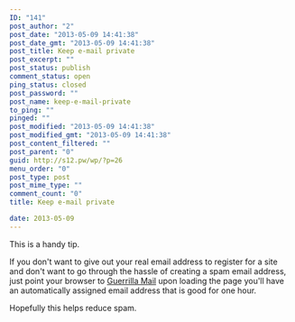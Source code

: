 ```yaml
---
ID: "141"
post_author: "2"
post_date: "2013-05-09 14:41:38"
post_date_gmt: "2013-05-09 14:41:38"
post_title: Keep e-mail private
post_excerpt: ""
post_status: publish
comment_status: open
ping_status: closed
post_password: ""
post_name: keep-e-mail-private
to_ping: ""
pinged: ""
post_modified: "2013-05-09 14:41:38"
post_modified_gmt: "2013-05-09 14:41:38"
post_content_filtered: ""
post_parent: "0"
guid: http://s12.pw/wp/?p=26
menu_order: "0"
post_type: post
post_mime_type: ""
comment_count: "0"
title: Keep e-mail private

date: 2013-05-09
---
```


This is a handy tip.

If you don't want to give out your real email address to register for
a site and don't want to go through the hassle of creating a spam
email address, just point your browser to
[Guerrilla Mail](https://www.guerrillamail.com/)
upon loading the page you'll have an automatically assigned email
address that is good for one hour.

Hopefully this helps reduce spam.

